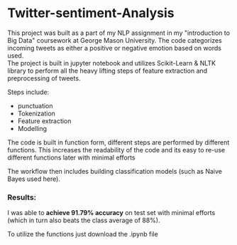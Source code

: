 # Twitter-sentiment-Analysis

This project was built as a part of my NLP assignment in my "introduction to Big Data" coursework at George Mason University. The code categorizes incoming tweets as either a positive or negative emotion based on words used.  
The project is built in jupyter notebook and utilizes Scikit-Learn & NLTK library to perform all the heavy lifting steps of feature extraction and preprocessing of tweets.  

Steps include:
* punctuation
* Tokenization
* Feature extraction
* Modelling

The code is built in function form, different steps are performed by different functions. This increases the readability of the code and its easy to re-use different functions later with minimal efforts

The workflow then includes building classification models (such as Naive Bayes used here).

### Results:
I was able to **achieve 91.79% accuracy** on test set with minimal efforts (which in turn also beats the class average of 88%).

To utilize the functions just download the .ipynb file 
